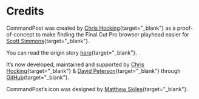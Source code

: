 # Credits

CommandPost was created by [Chris Hocking](https://github.com/latenitefilms){target="_blank"} as a proof-of-concept to make finding the Final Cut Pro browser playhead easier for [Scott Simmons](http://www.scottsimmons.tv/){target="_blank"}.

You can read the origin story [here](https://latenitefilms.com/blog/final-cut-pro-hacks/){target="_blank"}.

It’s now developed, maintained and supported by [Chris Hocking](https://github.com/latenitefilms){target="_blank"} & [David Peterson](https://github.com/randomeizer){target="_blank"} through [GitHub](https://github.com/CommandPost/CommandPost){target="_blank"}.

CommandPost’s icon was designed by [Matthew Skiles](https://matthewskiles.com){target="_blank"}.